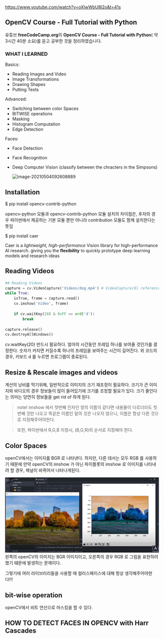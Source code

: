 https://www.youtube.com/watch?v=oXlwWbU8l2o&t=41s

## OpenCV Course - Full Tutorial with Python

유튜브 **freeCodeCamp.org**의 **OpenCV Course - Full Tutorial with Python**( 약 3시간 40분 소요)를 듣고 공부한 것을 정리하였습니다.

### WHAT I LEARNED

Basics:

- Reading Images and Video
- Image Transformations
- Drawing Shapes
- Putting Texts

Advanced:

- Switching between color Spaces
- BITWISE operations
- Masking
- Histogram Computation
- Edge Detection

Faces:

- Face Detection

- Face Recognition

- Deep Computer Vision (classify between the chracters in the Simpsons)

  ![image-20210504092608889](C:\Users\syhon\AppData\Roaming\Typora\typora-user-images\image-20210504092608889.png)

## Installation

$ pip install opencv-contrib-python

opencv-python 모듈과 opencv-contrib-python 모듈 설치의 차이점은, 후자의 경우 파이썬에서 제공하는 기본 모듈 뿐만 아니라 contribution 모듈도 함께 설치한다는 뜻임

$ pip install caer

Caer is a *lightweight, high-performance* Vision library for high-performance AI research. giving you the **flexibility** to quickly prototype deep learning models and research ideas

## Reading Videos

```python
## Reading Videos
capture = cv.VideoCapture('Videos/dog.mp4') # VideoCapture(0) references my webcam
while True:
    isTrue, frame = capture.read()
    cv.imshow('Video', frame)

    if cv.waitKey(20) & 0xFF == ord('d'):
        break

capture.release()
cv.destroyAllWindows()

```

cv.waitKey(20) 반드시 필요하다. 얼마의 시간동안 프레임 하나를 보여줄 것인가를 결정한다. 숫자가 커지면 커질수록 하나의 프레임을 보여주는 시간이 길어진다. 위 코드의 경우, 키보드 d 를 누르면 프로그램이 종료된다.

## Resize & Rescale images and videos

계산의 낭비를 막기위해, 일반적으로 이미지의 크기 재조정이 필요하다. 크기가 큰 이미지와 비디오의 경우 정보들이 많이 들어있기에 크기를 조정할 필요가 있다. 크기 줄인다는 의미는 당연히 정보들을 get rid of 하게 된다.

> note! imshow 에서 첫번째 인자인 창의 이름이 같다면 내용물이 다르더라도 첫번째 것만 나오고 똑같은 이름인 밑의 것은 나오지 않으니, 이름은 항상 다른 것으로 지정해주어야한다.

> 또한, 파이썬에서 R,G,B 지정시, (B,G,R)의 순서로 지정해야 한다.

## Color Spaces
openCV에서는 이미지를 BGR 로 나타낸다. 하지만, 다른 데서는 모두 RGB 를 사용하기 때문에 만약 openCV의 imshow 가 아닌 파이플롯의 imshow 로 이미지를 나타내려 할 경우, 채널이 바뀌어서 나타나게된다.

![](2021-05-06-16-47-05.png)
왼쪽의 openCV의 이미지는 BGR 이미지이고, 오른쪽의 경우 RGB 로 그림을 표현하려 했기 떄문에 발생하는 문제이다.

그렇기에 여러 라이브러리들을 사용할 때 컬러스페이스에 대해 항상 생각해주어야한다!!!

## bit-wise operation
openCV에서 비트 연산으로 마스킹을 할 수 있다.

## HOW TO DETECT FACES IN OPENCV with Harr Cascades



